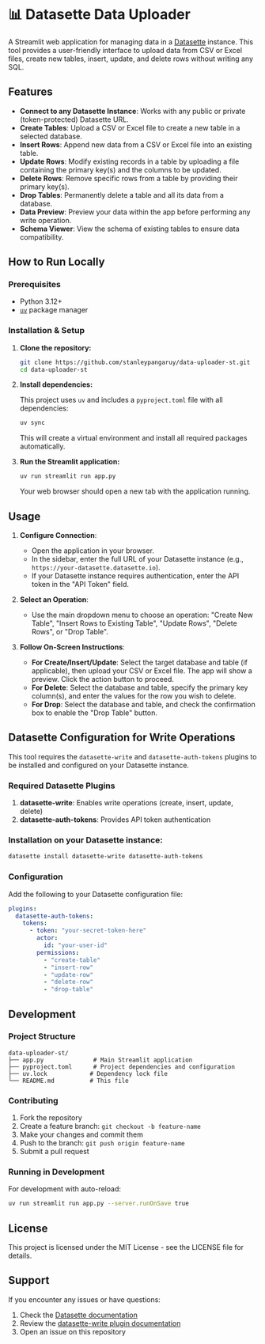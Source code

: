 # 📊 Datasette Data Uploader

A Streamlit web application for managing data in a [Datasette](https://datasette.io/) instance. This tool provides a user-friendly interface to upload data from CSV or Excel files, create new tables, insert, update, and delete rows without writing any SQL.

## Features

- **Connect to any Datasette Instance**: Works with any public or private (token-protected) Datasette URL.
- **Create Tables**: Upload a CSV or Excel file to create a new table in a selected database.
- **Insert Rows**: Append new data from a CSV or Excel file into an existing table.
- **Update Rows**: Modify existing records in a table by uploading a file containing the primary key(s) and the columns to be updated.
- **Delete Rows**: Remove specific rows from a table by providing their primary key(s).
- **Drop Tables**: Permanently delete a table and all its data from a database.
- **Data Preview**: Preview your data within the app before performing any write operation.
- **Schema Viewer**: View the schema of existing tables to ensure data compatibility.

## How to Run Locally

### Prerequisites

- Python 3.12+
- [`uv`](https://docs.astral.sh/uv/) package manager

### Installation & Setup

1. **Clone the repository:**
   ```bash
   git clone https://github.com/stanleypangaruy/data-uploader-st.git
   cd data-uploader-st
   ```

2. **Install dependencies:**
   
   This project uses `uv` and includes a `pyproject.toml` file with all dependencies:
   
   ```bash
   uv sync
   ```
   
   This will create a virtual environment and install all required packages automatically.

3. **Run the Streamlit application:**
   ```bash
   uv run streamlit run app.py
   ```
   
   Your web browser should open a new tab with the application running.

## Usage

1. **Configure Connection**:
   - Open the application in your browser.
   - In the sidebar, enter the full URL of your Datasette instance (e.g., `https://your-datasette.datasette.io`).
   - If your Datasette instance requires authentication, enter the API token in the "API Token" field.

2. **Select an Operation**:
   - Use the main dropdown menu to choose an operation: "Create New Table", "Insert Rows to Existing Table", "Update Rows", "Delete Rows", or "Drop Table".

3. **Follow On-Screen Instructions**:
   - **For Create/Insert/Update**: Select the target database and table (if applicable), then upload your CSV or Excel file. The app will show a preview. Click the action button to proceed.
   - **For Delete**: Select the database and table, specify the primary key column(s), and enter the values for the row you wish to delete.
   - **For Drop**: Select the database and table, and check the confirmation box to enable the "Drop Table" button.

## Datasette Configuration for Write Operations

This tool requires the `datasette-write` and `datasette-auth-tokens` plugins to be installed and configured on your Datasette instance.

### Required Datasette Plugins

1. **datasette-write**: Enables write operations (create, insert, update, delete)
2. **datasette-auth-tokens**: Provides API token authentication

### Installation on your Datasette instance:

```bash
datasette install datasette-write datasette-auth-tokens
```

### Configuration

Add the following to your Datasette configuration file:

```yaml
plugins:
  datasette-auth-tokens:
    tokens:
      - token: "your-secret-token-here"
        actor:
          id: "your-user-id"
        permissions:
          - "create-table"
          - "insert-row" 
          - "update-row"
          - "delete-row"
          - "drop-table"
```

## Development

### Project Structure

```
data-uploader-st/
├── app.py              # Main Streamlit application
├── pyproject.toml      # Project dependencies and configuration
├── uv.lock            # Dependency lock file
└── README.md          # This file
```

### Contributing

1. Fork the repository
2. Create a feature branch: `git checkout -b feature-name`
3. Make your changes and commit them
4. Push to the branch: `git push origin feature-name`
5. Submit a pull request

### Running in Development

For development with auto-reload:

```bash
uv run streamlit run app.py --server.runOnSave true
```

## License

This project is licensed under the MIT License - see the LICENSE file for details.

## Support

If you encounter any issues or have questions:

1. Check the [Datasette documentation](https://docs.datasette.io/)
2. Review the [datasette-write plugin documentation](https://datasette.io/plugins/datasette-write)
3. Open an issue on this repository